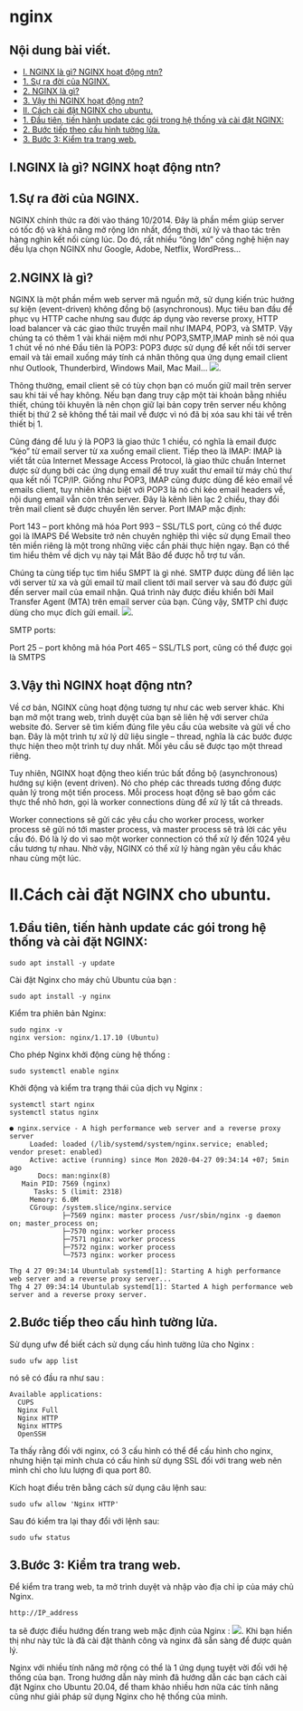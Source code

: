 # nginx
## Nội dung bài viết.
- [I. NGINX là gì? NGINX hoạt động ntn?](#1)
- [1. Sự ra đời của NGINX.](#2)
- [2. NGINX là gì?](#3)
- [3. Vậy thì NGINX hoạt động ntn?](#4)
- [II. Cách cài đặt NGINX cho ubuntu.](#5)
- [1. Đầu tiên, tiến hành update các gói trong hệ thống và cài đặt NGINX:](#6)
- [2. Bước tiếp theo cấu hình tường lửa.](#7)
- [3. Bước 3: Kiểm tra trang web.](#8)


## I.NGINX là gì? NGINX hoạt động ntn?<a name="1"></a>
## 1.Sự ra đời của NGINX.<a name="2"></a>
NGINX chính thức ra đời vào tháng 10/2014. Đây là phần mềm giúp server có tốc độ và khả năng mở rộng lớn nhất, đồng thời, xử lý và thao tác trên hàng nghìn kết nối cùng lúc. Do đó, rất nhiều “ông lớn” công nghệ hiện nay đều lựa chọn NGINX như Google, Adobe, Netflix, WordPress…
## 2.NGINX là gì?<a name="3"></a>
NGINX là một phần mềm web server mã nguồn mở, sử dụng kiến trúc hướng sự kiện (event-driven) không đồng bộ (asynchronous). Mục tiêu ban đầu để phục vụ HTTP cache nhưng sau được áp dụng vào reverse proxy, HTTP load balancer và các giao thức truyền mail như IMAP4, POP3, và SMTP.
Vậy chúng ta có thêm 1 vài khái niệm mới như POP3,SMTP,IMAP mình sẽ nói qua 1 chút về nó nhé 
Đầu tiên là POP3:
POP3 được sử dụng để kết nối tới server email và tải email xuống máy tính cá nhân thông qua ứng dụng email client như Outlook, Thunderbird, Windows Mail, Mac Mail…
<img src="https://wikimatbao.azureedge.net/wp-content/uploads/2019/07/pop3-l%C3%A0-g%C3%AC.png">.


Thông  thường, email client sẽ có tùy chọn bạn có muốn giữ mail trên server sau khi tải về hay không. Nếu bạn đang truy cập một tài khoản bằng nhiều thiết, chúng tôi khuyên là nên chọn giữ lại bản copy trên server nếu không thiết bị thứ 2 sẽ không thể tải mail về được vì nó đã bị xóa sau khi tải về trên thiết bị 1.

Cũng đáng để lưu ý là POP3 là giao thức 1 chiều, có nghĩa là email được “kéo” từ email server từ xa xuống email client.
Tiếp theo là IMAP:
IMAP là viết tắt của Internet Message Access Protocol, là giao thức chuẩn Internet được sử dụng bởi các ứng dụng email để truy xuất thư email từ máy chủ thư qua kết nối TCP/IP.
Giống như POP3, IMAP cũng  được dùng để kéo email về emails client, tuy nhiên khác biệt với POP3 là nó chỉ kéo email headers về, nội dung email vẫn còn trên server. Đây là kênh liên lạc 2 chiều, thay đổi trên mail client sẽ được chuyển lên server.
Port IMAP mặc định:

Port 143 – port không mã hóa
Port 993 – SSL/TLS port, cũng có thể được gọi là IMAPS
Để Website trở nên chuyên nghiệp thì việc sử dụng Email theo tên miền riêng là một trong những việc cần phải thực hiện ngay. Bạn có thể tìm hiểu thêm về dịch vụ này tại Mắt Bão để được hỗ trợ tư vấn.

Chúng ta cùng tiếp tục tìm hiểu SMPT là gì nhé.
SMTP được dùng để liên lạc với server từ xa và gửi email từ mail client tới mail server và sau đó được gửi đến server mail của email nhận. Quá trình này được điều khiển bởi Mail Transfer Agent (MTA) trên email server của bạn. Cũng vậy, SMTP chỉ được dùng cho mục đích gửi email.
<img src="https://wikimatbao.azureedge.net/wp-content/uploads/2019/07/smtp-la-gi.png">.

SMTP ports:

Port 25 – port không mã hóa
Port 465 – SSL/TLS port, cũng có thể được gọi là SMTPS
## 3.Vậy thì NGINX hoạt động ntn?<a name="4"></a>
Về cơ bản, NGINX cũng hoạt động tương tự như các web server khác. Khi bạn mở một trang web, trình duyệt của bạn sẽ liên hệ với server chứa website đó. Server sẽ tìm kiếm đúng file yêu cầu của website và gửi về cho bạn. Đây là một trình tự xử lý dữ liệu single – thread, nghĩa là các bước được thực hiện theo một trình tự duy nhất. Mỗi yêu cầu sẽ được tạo một thread riêng.

Tuy nhiên, NGINX hoạt động theo kiến trúc bất đồng bộ (asynchronous) hướng sự kiện (event driven). Nó cho phép các threads tương đồng được quản lý trong một tiến process. Mỗi process hoạt động sẽ bao gồm các thực thể nhỏ hơn, gọi là worker connections dùng để xử lý tất cả threads.

Worker connections sẽ gửi các yêu cầu cho worker process, worker process sẽ gửi nó tới master process, và master process sẽ trả lời các yêu cầu đó. Đó là lý do vì sao một worker connection có thể xử lý đến 1024 yêu cầu tương tự nhau. Nhờ vậy, NGINX có thể xử lý hàng ngàn yêu cầu khác nhau cùng một lúc.
# II.Cách cài đặt NGINX cho ubuntu.<a name="5"></a>
## 1.Đầu tiên, tiến hành update các gói trong hệ thống và cài đặt NGINX:<a name="6"></a>
```
sudo apt install -y update
```
Cài đặt Nginx cho máy chủ Ubuntu của bạn :

```
sudo apt install -y nginx
```
Kiểm tra phiên bản Nginx:
```
sudo nginx -v
nginx version: nginx/1.17.10 (Ubuntu)
```
Cho phép Nginx khởi động cùng hệ thống :
```
sudo systemctl enable nginx
```
Khởi động và kiểm tra trạng thái của dịch vụ Nginx :

```
systemctl start nginx 
systemctl status nginx
```
```
● nginx.service - A high performance web server and a reverse proxy server
     Loaded: loaded (/lib/systemd/system/nginx.service; enabled; vendor preset: enabled)
     Active: active (running) since Mon 2020-04-27 09:34:14 +07; 5min ago
       Docs: man:nginx(8)
   Main PID: 7569 (nginx)
      Tasks: 5 (limit: 2318)
     Memory: 6.0M
     CGroup: /system.slice/nginx.service
             ├─7569 nginx: master process /usr/sbin/nginx -g daemon on; master_process on;
             ├─7570 nginx: worker process
             ├─7571 nginx: worker process
             ├─7572 nginx: worker process
             └─7573 nginx: worker process

Thg 4 27 09:34:14 Ubuntulab systemd[1]: Starting A high performance web server and a reverse proxy server...
Thg 4 27 09:34:14 Ubuntulab systemd[1]: Started A high performance web server and a reverse proxy server.
```
## 2.Bước tiếp theo cấu hình tường lửa.<a name="7"></a>
Sử dụng ufw để biết cách sử dụng cấu hình tường lửa cho Nginx :
```
sudo ufw app list 
```
nó sẽ có đầu ra như sau :
```
Available applications:
  CUPS
  Nginx Full
  Nginx HTTP
  Nginx HTTPS
  OpenSSH
```
Ta thấy rằng đối với nginx, có 3 cấu hình có thể để cấu hình cho nginx, nhưng hiện tại mình chưa có cấu hình sử dụng SSL đối với trang web nên mình chỉ cho lưu lượng đi qua port 80.

Kích hoạt điều trên bằng cách sử dụng câu lệnh sau:
```
sudo ufw allow 'Nginx HTTP'
```
Sau đó kiểm tra lại thay đổi với lệnh sau:
```
sudo ufw status
```
## 3.Bước 3: Kiểm tra trang web.<a name="8"></a>
Để kiểm tra trang web, ta mở trình duyệt và nhập vào địa chỉ ip của máy chủ Nginx.
```
http://IP_address 
```
ta sẽ được điều hướng đến trang web mặc định của Nginx :
<img src="https://news.cloud365.vn/wp-content/uploads/2020/04/image-116.png">.
Khi bạn hiển thị như này tức là đã cài đặt thành công và nginx đã sẵn sàng để được quản lý.

Nginx với nhiều tính năng mở rộng có thể là 1 ứng dụng tuyệt vời đối với hệ thống của bạn. Trong hướng dẫn này mình đã hướng dẫn các bạn cách cài đặt Nginx cho Ubuntu 20.04, để tham khảo nhiều hơn nữa các tính năng cũng như giải pháp sử dụng Nginx cho hệ thống của mình.
